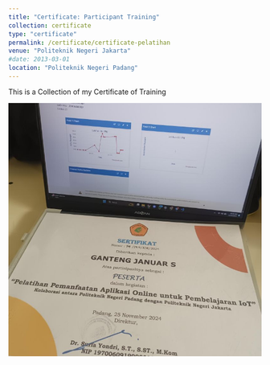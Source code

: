 ```yaml
---
title: "Certificate: Participant Training"
collection: certificate
type: "certificate"
permalink: /certificate/certificate-pelatihan
venue: "Politeknik Negeri Jakarta"
#date: 2013-03-01
location: "Politeknik Negeri Padang"
---
```


This is a Collection of my Certificate of Training

![certificate](/images/cer-pnj.jpg)

